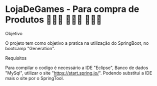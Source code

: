 # LojaDeGames - Para compra de Produtos  👩🏻‍💻 🧑🏻‍💻 👨🏻‍💻

Objetivo 

O projeto tem como objetivo a pratica na utilização do SpringBoot, no bootcamp "Generation". 

Requisitos

Para compilar o codigo é necessário a IDE "Eclipse", Banco de dados "MySql", utilizar o site "https://start.spring.io/". Podendo substitui a IDE mais o site por o SpringTool.


